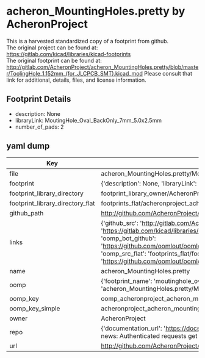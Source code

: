 # acheron_MountingHoles.pretty by AcheronProject  
This is a harvested standardized copy of a footprint from github.  
The original project can be found at:  
https://gitlab.com/kicad/libraries/kicad-footprints  
The original footprint can be found at:
http://gitlab.com/AcheronProject/acheron_MountingHoles.pretty/blob/master/ToolingHole_1.152mm_(for_JLCPCB_SMT).kicad_mod
Please consult that link for additional, details, files, and license information.  
## Footprint Details
* description: None  
* libraryLink: MoutingHole_Oval_BackOnly_7mm_5.0x2.5mm  
* number_of_pads: 2  
## yaml dump  
| Key | Value |  
| --- | --- |  
| file | acheron_MountingHoles.pretty/MoutingHole_Oval_BackOnly_7mm_5.0x2.5mm.kicad_mod |  
| footprint | {'description': None, 'libraryLink': 'MoutingHole_Oval_BackOnly_7mm_5.0x2.5mm', 'number_of_pads': 2} |  
| footprint_library_directory | footprint_library_owner/AcheronProject_acheron_MountingHoles.pretty |  
| footprint_library_directory_flat | footprints_flat/acheronproject_acheron_mountingholes_moutinghole_oval_backonly_7mm_5_0x2_5mm/working |  
| github_path | http://github.com/AcheronProject/acheron_MountingHoles.pretty/blob/master/MoutingHole_Oval_BackOnly_7mm_5.0x2.5mm.kicad_mod |  
| links | {'github_src': 'http://gitlab.com/AcheronProject/acheron_MountingHoles.pretty/blob/master/ToolingHole_1.152mm_(for_JLCPCB_SMT).kicad_mod', 'github_src_repo': 'https://gitlab.com/kicad/libraries/kicad-footprints', 'oomp_bot': 'footprints/acheronproject_acheron_mountingholes_moutinghole_oval_backonly_7mm_5_0x2_5mm/working', 'oomp_bot_github': 'https://github.com/oomlout/oomlout_oomp_footprint_bot/tree/main/footprints/acheronproject_acheron_mountingholes_moutinghole_oval_backonly_7mm_5_0x2_5mm/working', 'oomp_src_flat': 'footprints_flat/footprints_flat/acheronproject_acheron_mountingholes_moutinghole_oval_backonly_7mm_5_0x2_5mm/working', 'oomp_src_flat_github': 'https://github.com/oomlout/oomlout_oomp_footprint_src/tree/main/footprints_flat/acheronproject_acheron_mountingholes_moutinghole_oval_backonly_7mm_5_0x2_5mm/working'} |  
| name | acheron_MountingHoles.pretty |  
| oomp | {'footprint_name': 'moutinghole_oval_backonly_7mm_5_0x2_5mm', 'library_name': 'acheron_mountingholes', 'original_filename': 'acheron_MountingHoles.pretty/MoutingHole_Oval_BackOnly_7mm_5.0x2.5mm.kicad_mod', 'owner_name': 'acheronproject'} |  
| oomp_key | oomp_acheronproject_acheron_mountingholes_moutinghole_oval_backonly_7mm_5_0x2_5mm |  
| oomp_key_simple | acheronproject_acheron_mountingholes_moutinghole_oval_backonly_7mm_5_0x2_5mm |  
| owner | AcheronProject |  
| repo | {'documentation_url': 'https://docs.github.com/rest/overview/resources-in-the-rest-api#rate-limiting', 'message': "API rate limit exceeded for 84.66.173.59. (But here's the good news: Authenticated requests get a higher rate limit. Check out the documentation for more details.)"} |  
| url | http://github.com/AcheronProject/acheron_MountingHoles.pretty |  

